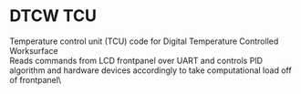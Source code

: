 # DTCW TCU
Temperature control unit (TCU) code for Digital Temperature Controlled Worksurface\
Reads commands from LCD frontpanel over UART and controls PID algorithm and hardware devices accordingly to take computational load off of frontpanel\
